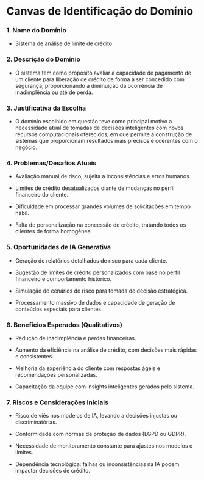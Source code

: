 # Canvas de Identificação do Domínio

### 1. Nome do Domínio

- Sistema de análise de limite de crédito

### 2. Descrição do Domínio

- O sistema tem como propósito avaliar a capacidade de pagamento de um cliente para liberação de crédito de forma a ser concedido com segurança, proporcionando a diminuição da ocorrência de inadimplência ou até de perda.

### 3. Justificativa da Escolha

- O domínio escolhido em questão teve como principal motivo a necessidade atual de tomadas de decisões inteligentes com novos recursos computacionais oferecidos, em que permite a construção de sistemas que proporcionam resultados mais precisos e coerentes com o negócio.

### 4. Problemas/Desafios Atuais

- Avaliação manual de risco, sujeita a inconsistências e erros humanos.

- Limites de crédito desatualizados diante de mudanças no perfil financeiro do cliente.

- Dificuldade em processar grandes volumes de solicitações em tempo hábil.

- Falta de personalização na concessão de crédito, tratando todos os clientes de forma homogênea.

### 5. Oportunidades de IA Generativa

- Geração de relatórios detalhados de risco para cada cliente.

- Sugestão de limites de crédito personalizados com base no perfil financeiro e comportamento histórico.

- Simulação de cenários de risco para tomada de decisão estratégica.

- Processamento massivo de dados e capacidade de geração de conteúdos especiais para clientes.

### 6. Benefícios Esperados (Qualitativos)

- Redução de inadimplência e perdas financeiras.

- Aumento da eficiência na análise de crédito, com decisões mais rápidas e consistentes.

- Melhoria da experiência do cliente com respostas ágeis e recomendações personalizadas.

- Capacitação da equipe com insights inteligentes gerados pelo sistema.

### 7. Riscos e Considerações Iniciais

- Risco de viés nos modelos de IA, levando a decisões injustas ou discriminatórias.

- Conformidade com normas de proteção de dados (LGPD ou GDPR).

- Necessidade de monitoramento constante para ajustes nos modelos e limites.

- Dependência tecnológica: falhas ou inconsistências na IA podem impactar decisões de crédito.
